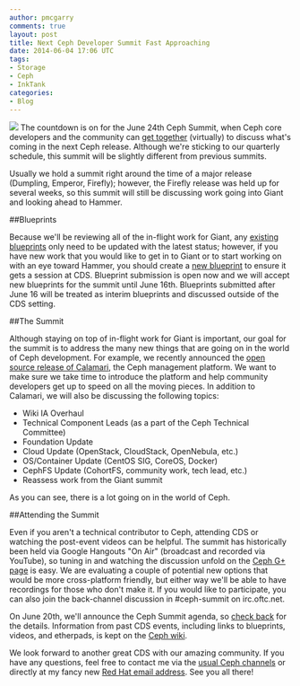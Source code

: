 ```yaml
---
author: pmcgarry
comments: true
layout: post
title: Next Ceph Developer Summit Fast Approaching
date: 2014-06-04 17:06 UTC
tags:
- Storage
- Ceph
- InkTank
categories:
- Blog
---
```


<img src="http://community.redhat.com/images/blog/ceph-logo.png"> The countdown is on for the June 24th Ceph Summit, when Ceph core developers and the community can [get together](http://ceph.com/community/ceph-developer-summit-gh/) (virtually) to discuss what's coming in the next Ceph release. Although we're sticking to our quarterly schedule, this summit will be slightly different from previous summits. 

Usually we hold a summit right around the time of a major release (Dumpling, Emperor, Firefly); however, the Firefly release was held up for several weeks, so this summit will still be discussing work going into Giant and looking ahead to Hammer.

##Blueprints

Because we'll be reviewing all of the in-flight work for Giant, any [existing blueprints](https://wiki.ceph.com/Planning/Blueprints/Giant) only need to be updated with the latest status; however, if you have new work that you would like to get in to Giant or to start
working on with an eye toward Hammer, you should create a [new blueprint](https://wiki.ceph.com/Planning/Blueprints/Submissions) to ensure it gets a session at CDS.  Blueprint submission is open now and we will accept new blueprints for the summit until June 16th. Blueprints submitted after June 16 will be treated as interim blueprints and discussed outside of the CDS setting.

##The Summit

Although staying on top of in-flight work for Giant is important, our goal for the summit is to address the many new things that are going on in the world of Ceph development. For example, we recently announced the [open source release of Calamari](http://ceph.com/community/ceph-calamari-goes-open-source/), the Ceph management platform. We want to make sure we take time to introduce the platform and help community developers get up to speed on all the moving pieces. In addition to Calamari, we will also be discussing the following topics:

* Wiki IA Overhaul
* Technical Component Leads (as a part of the Ceph Technical Committee)
* Foundation Update
* Cloud Update (OpenStack, CloudStack, OpenNebula, etc.)
* OS/Container Update (CentOS SIG, CoreOS, Docker)
* CephFS Update (CohortFS, community work, tech lead, etc.)
* Reassess work from the Giant summit

As you can see, there is a lot going on in the world of Ceph.

##Attending the Summit

Even if you aren't a technical contributor to Ceph, attending CDS or watching the post-event videos can be helpful. The summit has historically been held via Google Hangouts "On Air" (broadcast and recorded via YouTube), so tuning in and watching the discussion unfold on the [Ceph G+ page](https://plus.google.com/+Cephstorage/) is easy. We are evaluating a couple of potential new options that would be more cross-platform friendly, but either way we'll be able to have recordings for those who don't make it.  If you would like to participate, you can also join the back-channel discussion in #ceph-summit on irc.oftc.net. 

On June 20th, we'll announce the Ceph Summit agenda, so [check back](http://ceph.com/community/ceph-developer-summit-gh/) for the details. Information from past CDS events, including links to blueprints, videos, and etherpads, is kept on the [Ceph wiki]("https://wiki.ceph.com/Planning/CDS).

We look forward to another great CDS with our amazing community. If you have any questions, feel free to contact me via the [usual Ceph channels](http://ceph.com/community/ceph-developer-summit-gh/) or directly at my fancy new [Red Hat email address](mailto:pmcgarry@redhat.com).  See you all there!
